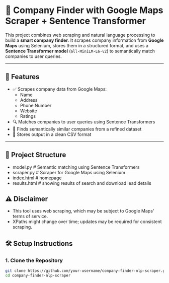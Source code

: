 # 🧠 Company Finder with Google Maps Scraper + Sentence Transformer

This project combines web scraping and natural language processing to build a **smart company finder**. It scrapes company information from **Google Maps** using Selenium, stores them in a structured format, and uses a **Sentence Transformer model** (`all-MiniLM-L6-v2`) to semantically match companies to user queries.

---

## 🚀 Features

- ✅ Scrapes company data from Google Maps:
  - Name
  - Address
  - Phone Number
  - Website
  - Ratings
- 🔍 Matches companies to user queries using Sentence Transformers
- 🧠 Finds semantically similar companies from a refined dataset
- 📁 Stores output in a clean CSV format

---

## 📂 Project Structure
- model.py # Semantic matching using Sentence Transformers
- scraper.py # Scraper for Google Maps using Selenium
- index.html # homepage
- results.html # showing results of search and download lead details


## ⚠️ Disclaimer
- This tool uses web scraping, which may be subject to Google Maps' terms of service.
- XPaths might change over time; updates may be required for consistent scraping.

## 🛠️ Setup Instructions

### 1. Clone the Repository

```bash
git clone https://github.com/your-username/company-finder-nlp-scraper.git
cd company-finder-nlp-scraper








